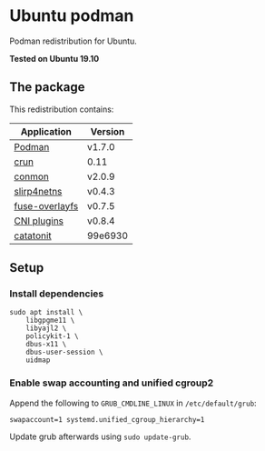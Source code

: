 # Ubuntu podman

Podman redistribution for Ubuntu.

**Tested on Ubuntu 19.10**

## The package

This redistribution contains:

| Application                                                       | Version |
| ----------------------------------------------------------------- | ------- |
| [Podman](https://github.com/containers/libpod)                    | v1.7.0  |
| [crun](https://github.com/containers/crun)                        | 0.11    |
| [conmon](https://github.com/containers/conmon)                    | v2.0.9  |
| [slirp4netns](https://github.com/rootless-containers/slirp4netns) | v0.4.3  |
| [fuse-overlayfs](https://github.com/containers/fuse-overlayfs)    | v0.7.5  |
| [CNI plugins](https://github.com/containernetworking/plugins)     | v0.8.4  |
| [catatonit](https://github.com/openSUSE/catatonit)                | 99e6930 |

## Setup

### Install dependencies

```
sudo apt install \
    libgpgme11 \
    libyajl2 \
    policykit-1 \
    dbus-x11 \
    dbus-user-session \
    uidmap
```

### Enable swap accounting and unified cgroup2

Append the following to `GRUB_CMDLINE_LINUX` in `/etc/default/grub`:

    swapaccount=1 systemd.unified_cgroup_hierarchy=1

Update grub afterwards using `sudo update-grub`.
